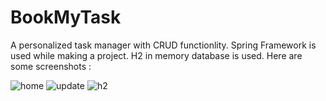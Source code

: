 # BookMyTask
A personalized task manager with CRUD functionlity.
Spring Framework is used while making a project.
H2 in memory database is used.
Here are some screenshots :

![home](https://user-images.githubusercontent.com/73628244/117963918-9c815d00-b33e-11eb-86ed-f370320aba33.png)
![update](https://user-images.githubusercontent.com/73628244/117963924-9e4b2080-b33e-11eb-985e-6d68ad9622a4.png)
![h2](https://user-images.githubusercontent.com/73628244/117963926-9ee3b700-b33e-11eb-9587-bdb39a778ff9.png)
